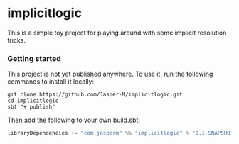 # implicitlogic

This is a simple toy project for playing around with some implicit resolution tricks.

### Getting started

This project is not yet published anywhere. To use it, run the following commands to install it locally:

```
git clone https://github.com/Jasper-M/implicitlogic.git
cd implicitlogic
sbt "+ publish"
```

Then add the following to your own build.sbt:

```scala
libraryDependencies += "com.jasperm" %% "implicitlogic" % "0.1-SNAPSHOT"
```

